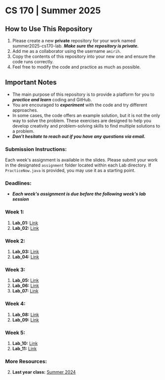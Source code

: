 # CS 170 | Summer 2025

## How to Use This Repository

1. Please create a new **private** repository for your work named summer2025-cs170-lab. **_Make sure the repository is private._**
1. Add me as a collaborator using the username `amirih`.
1. Copy the contents of this repository into your new one and ensure the code runs correctly.
1. Feel free to modify the code and practice as much as possible.

## Important Notes

- The main purpose of this repository is to provide a platform for you to **_practice and learn_** coding and GitHub.
- You are encouraged to **_experiment_** with the code and try different approaches.
- In some cases, the code offers an example solution, but it is not the only way to solve the problem. These exercises are designed to help you develop creativity and problem-solving skills to find multiple solutions to a problem.
- **_Don’t hesitate to reach out if you have any questions via email._**

### Submission Instructions:

Each week's assignment is available in the slides. Please submit your work in the designated `assignment` folder located within each Lab directory. If `PracticeNow.java` is provided, you may use it as a starting point.

### Deadlines:

- **_Each week's assignment is due before the following week's lab session_**

### Week 1:

1. **Lab_01:** [Link](Lab_01)
1. **Lab_02:** [Link](Lab_02)

### Week 2:

1. **Lab_03:** [Link](Lab_03)
1. **Lab_04:** [Link](Lab_04)

### Week 3:

1. **Lab_05:** [Link](Lab_05)
1. **Lab_06:** [Link](Lab_06)
1. **Lab_07:** [Link](Lab_07)

### Week 4:

1. **Lab_08:** [Link](Lab_08)
1. **Lab_09:** [Link](Lab_09)

### Week 5:

1. **Lab_10:** [Link](Lab_10)
1. **Lab_11:** [Link](Lab_11)

### More Resources:

2. **Last year class:** [Summer 2024](https://github.com/amirih/summer2024-cs170-lab)
